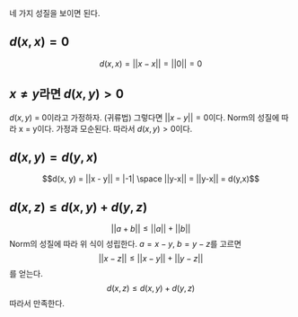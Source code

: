 네 가지 성질을 보이면 된다.
## $d(x, x) = 0$
$$d(x, x) = ||x - x|| = ||0|| = 0$$
## $x \neq y$라면 $d(x, y) > 0$
$d(x,y)$ = 0이라고 가정하자. (귀류법) 그렇다면 $||x - y|| = 0$이다. Norm의 성질에 따라 x = y이다. 가정과 모순된다. 따라서 $d(x, y) > 0$이다.
## $d(x,y)=d(y,x)$
$$d(x, y) = ||x - y|| = |-1| \space ||y-x|| = ||y-x|| = d(y,x)$$
## $d(x,z)\le d(x,y) + d(y,z)$
$$
||a + b|| \le ||a|| + ||b||
$$
Norm의 성질에 따라 위 식이 성립한다. $a = x - y$, $b = y - z$를 고르면
$$
||x - z|| \le ||x - y|| + ||y - z||
$$
를 얻는다.
$$d(x,z)\le d(x,y) + d(y,z)$$
따라서 만족한다.